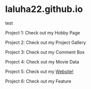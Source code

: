# laluha22.github.io

test

Project 1: Check out my Hobby Page

Project 2: Check out my Project Gallery

Project 3: Check out my Comment Box

Project 4: Check out my Movie Data

Project 5: Check out my [Website!](https://laluha22.github.io/5.-Website/)

Project 6: Check out my Feature
